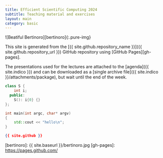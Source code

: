 ```yaml
---
title: Efficient Scientific Computing 2024
subtitle: Teaching material and exercises
layout: main
category: basic
---
```


<!-- https://dzone.com/articles/how-to-style-images-with-markdown -->
![Beatiful Bertinoro][bertinoro]{:.pure-img}

This site is generated from the [{{ site.github.repository_name }}]({{ site.github.repository_url }}) GitHub repository using [GitHub Pages][gh-pages].

The presentations used for the lectures are attached to the
[agenda]({{ site.indico }}) and can be downloaded as a [single
archive file]({{ site.indico }}/attachments/package), but wait
until the end of the week.

```c++
class S {
    int i;
  public:
    S(): i{0} {}
};

int main(int argc, char* argv)
{
    std::cout << "hello\n";
}
```

```json
{{ site.github }}
```

[bertinoro]: {{ site.baseurl }}/bertinoro.jpg
[gh-pages]: https://pages.github.com/
